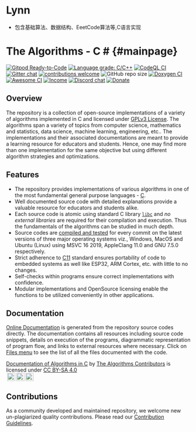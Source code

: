 # Lynn
+ 包含基础算法、数据结构、EeetCode算法等,C语言实现
# The Algorithms - C # {#mainpage}
<!-- the suffix in the above line is required for doxygen to consider this as the index page of the generated documentation site -->

[![Gitpod Ready-to-Code](https://img.shields.io/badge/Gitpod-Ready--to--Code-blue?logo=gitpod)](https://gitpod.io/#https://github.com/TheAlgorithms/C)
[![Language grade: C/C++](https://img.shields.io/lgtm/grade/cpp/g/TheAlgorithms/C.svg?logo=lgtm&logoWidth=18)](https://lgtm.com/projects/g/TheAlgorithms/C/context:cpp)
[![CodeQL CI](https://github.com/TheAlgorithms/C/actions/workflows/codeql_analysis.yml/badge.svg)](https://github.com/TheAlgorithms/C/actions/workflows/codeql_analysis.yml)
[![Gitter chat](https://img.shields.io/badge/Chat-Gitter-ff69b4.svg?label=Chat&logo=gitter&style=flat-square)](https://gitter.im/TheAlgorithms)
[![contributions welcome](https://img.shields.io/static/v1.svg?label=Contributions&message=Welcome&color=0059b3&style=flat-square)](https://github.com/TheAlgorithms/C/blob/master/CONTRIBUTING.md)
![GitHub repo size](https://img.shields.io/github/repo-size/TheAlgorithms/C?color=red&style=flat-square)
[![Doxygen CI](https://github.com/TheAlgorithms/C/workflows/Doxygen%20CI/badge.svg)](https://TheAlgorithms.github.io/C)
[![Awesome CI](https://github.com/TheAlgorithms/C/workflows/Awesome%20CI%20Workflow/badge.svg)](https://github.com/TheAlgorithms/C/actions?query=workflow%3A%22Awesome+CI+Workflow%22)
[![Income](https://img.shields.io/liberapay/receives/TheAlgorithms.svg?logo=liberapay)](https://liberapay.com/TheAlgorithms)
[![Discord chat](https://img.shields.io/discord/808045925556682782.svg?logo=discord&colorB=7289DA)](https://discord.gg/c7MnfGFGa6)
[![Donate](https://liberapay.com/assets/widgets/donate.svg)](https://liberapay.com/TheAlgorithms/donate)

## Overview

The repository is a collection of open-source implementations of a variety of algorithms implemented in C and licensed under [GPLv3 License](https://github.com/TheAlgorithms/C/blob/master/LICENSE). The algorithms span a variety of topics from computer science, mathematics and statistics, data science, machine learning, engineering, etc.. The implementations and their associated documentations are meant to provide a learning resource for educators and students. Hence, one may find more than one implementation for the same objective but using different algorithm strategies and optimizations.

## Features

* The repository provides implementations of various algorithms in one of the most fundamental general purpose languages - [C](https://en.wikipedia.org/wiki/C_(programming_language)).
* Well documented source code with detailed explanations provide a valuable resource for educators and students alike.
* Each source code is atomic using standard C library [`libc`](https://en.wikipedia.org/wiki/C_standard_library) and _no external libraries_ are required for their compilation and execution. Thus the fundamentals of the algorithms can be studied in much depth.
* Source codes are [compiled and tested](https://github.com/TheAlgorithms/C/actions?query=workflow%3A%22Awesome+CI+Workflow%22) for every commit on the latest versions of three major operating systems viz., Windows, MacOS and Ubuntu (Linux) using MSVC 16 2019, AppleClang 11.0 and GNU 7.5.0 respectively.
* Strict adherence to [C11](https://en.wikipedia.org/wiki/C11_(C_standard_revision)) standard ensures portability of code to embedded systems as well like ESP32, ARM Cortex, etc. with little to no changes.
* Self-checks within programs ensure correct implementations with confidence.
* Modular implementations and OpenSource licensing enable the functions to be utilized conveniently in other applications.

## Documentation

[Online Documentation](https://TheAlgorithms.github.io/C) is generated from the repository source codes directly. The documentation contains all resources including source code snippets, details on execution of the programs, diagrammatic representation of program flow, and links to external resources where necessary.
Click on [Files menu](https://TheAlgorithms.github.io/C/files.html) to see the list of all the files documented with the code.

[Documentation of Algorithms in C](https://thealgorithms.github.io/C) by [The Algorithms Contributors](https://github.com/TheAlgorithms/C/graphs/contributors) is licensed under [CC BY-SA 4.0](https://creativecommons.org/licenses/by-sa/4.0/?ref=chooser-v1)<br/>
<a href="https://creativecommons.org/licenses/by-sa/4.0"><img alt="Creative Commons License" style="height:22px!important;margin-left: 3px;vertical-align:text-bottom;" src="https://mirrors.creativecommons.org/presskit/icons/cc.svg" /><img  alt="Credit must be given to the creator" style="height:22px!important;margin-left: 3px;vertical-align:text-bottom;" src="https://mirrors.creativecommons.org/presskit/icons/by.svg" /><img alt="Adaptations must be shared under the same terms" style="height:22px!important;margin-left: 3px;vertical-align:text-bottom;" src="https://mirrors.creativecommons.org/presskit/icons/sa.svg" /></a>

## Contributions

As a community developed and maintained repository, we welcome new un-plagiarized quality contributions. Please read our [Contribution Guidelines](https://github.com/TheAlgorithms/C/blob/master/CONTRIBUTING.md).
